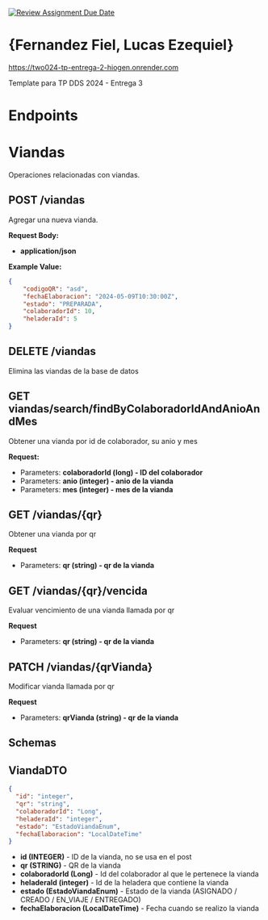 [![Review Assignment Due Date](https://classroom.github.com/assets/deadline-readme-button-24ddc0f5d75046c5622901739e7c5dd533143b0c8e959d652212380cedb1ea36.svg)](https://classroom.github.com/a/DLC4WqXm)
# {Fernandez Fiel, Lucas Ezequiel}

https://two024-tp-entrega-2-hiogen.onrender.com

Template para TP DDS 2024 - Entrega 3

# Endpoints

# Viandas

Operaciones relacionadas con viandas.

## POST /viandas

Agregar una nueva vianda.

**Request Body:**
- **application/json**

**Example Value:**
```json
{
    "codigoQR": "asd",
    "fechaElaboracion": "2024-05-09T10:30:00Z",
    "estado": "PREPARADA",
    "colaboradorId": 10,
    "heladeraId": 5
}
```

## DELETE /viandas
Elimina las viandas de la base de datos

## GET viandas/search/findByColaboradorIdAndAnioAndMes
Obtener una vianda por id de colaborador, su anio y mes

**Request:**

-   Parameters: **colaboradorId (long) - ID del colaborador**
-   Parameters: **anio (integer) - anio de la vianda**
-   Parameters: **mes (integer) - mes de la vianda**

## GET /viandas/{qr}
Obtener una vianda por qr

**Request**

-   Parameters: **qr (string) - qr de la vianda**

## GET /viandas/{qr}/vencida
Evaluar vencimiento de una vianda llamada por qr

**Request**

-   Parameters: **qr (string) - qr de la vianda**

## PATCH /viandas/{qrVianda}
Modificar vianda llamada por qr

**Request**

-   Parameters: **qrVianda (string) - qr de la vianda**


## Schemas

## ViandaDTO
```json
{
  "id": "integer",
  "qr": "string",
  "colaboradorId": "Long",
  "heladeraId": "integer",
  "estado": "EstadoViandaEnum",
  "fechaElaboracion": "LocalDateTime"
}
```
-  **id (INTEGER)** - ID de la vianda, no se usa en el post
- **qr (STRING)** - QR de la vianda
- **colaboradorId (Long)** - Id del colaborador al que le pertenece la vianda
- **heladeraId (integer)** - Id de la heladera que contiene la vianda
- **estado (EstadoViandaEnum)** - Estado de la vianda (ASIGNADO / CREADO / EN_VIAJE / ENTREGADO)
- **fechaElaboracion (LocalDateTime)** - Fecha cuando se realizo la vianda
